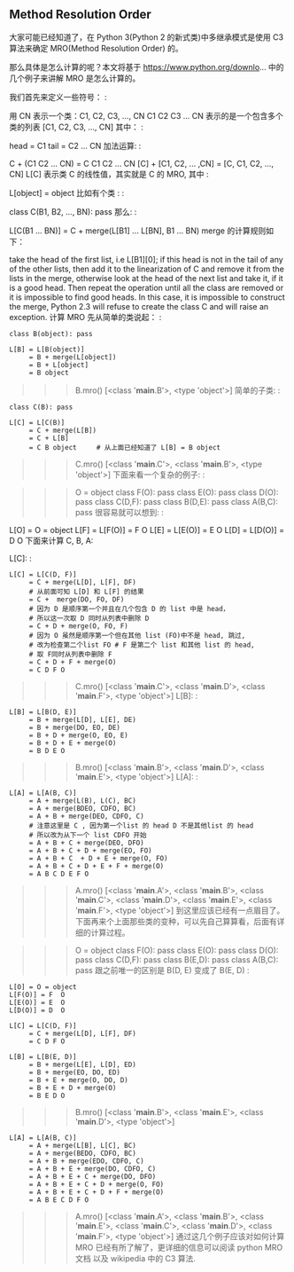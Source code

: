 ---
---
## Method Resolution Order

大家可能已经知道了，在 Python 3(Python 2 的新式类)中多继承模式是使用 C3 算法来确定 MRO(Method Resolution Order) 的。

那么具体是怎么计算的呢？本文将基于 https://www.python.org/downlo... 中的几个例子来讲解 MRO 是怎么计算的。

我们首先来定义一些符号： :

用 CN 表示一个类：C1, C2, C3, ..., CN
C1 C2 C3 ... CN 表示的是一个包含多个类的列表 [C1, C2, C3, ..., CN]
其中： :

head = C1
tail = C2 ... CN
加法运算: :

C + (C1 C2 ... CN) = C C1 C2 ... CN
[C] + [C1, C2, ... ,CN] = [C, C1, C2, ..., CN]
L[C] 表示类 C 的线性值，其实就是 C 的 MRO, 其中 :

L[object] = object
比如有个类 : :

class C(B1, B2, ..., BN): pass
那么: :

L[C(B1 ... BN)] = C + merge(L[B1] ... L[BN], B1 ... BN)
merge 的计算规则如下：

take the head of the first list, i.e L[B1][0]; if this head is not in the tail of any of the other lists, then add it to the linearization of C and remove it from the lists in the merge, otherwise look at the head of the next list and take it, if it is a good head. Then repeat the operation until all the class are removed or it is impossible to find good heads. In this case, it is impossible to construct the merge, Python 2.3 will refuse to create the class C and will raise an exception.
计算 MRO
先从简单的类说起： :
```
class B(object): pass

L[B] = L[B(object)]
     = B + merge(L[object])
     = B + L[object]
     = B object
```
>>> B.mro()
[<class '__main__.B'>, <type 'object'>]
简单的子类: :
```
class C(B): pass

L[C] = L[C(B)]
     = C + merge(L[B])
     = C + L[B]
     = C B object     # 从上面已经知道了 L[B] = B object
```
>>> C.mro()
[<class '__main__.C'>, <class '__main__.B'>, <type 'object'>]
下面来看一个复杂的例子: :

>>> O = object
>>> class F(O): pass
>>> class E(O): pass
>>> class D(O): pass
>>> class C(D,F): pass
>>> class B(D,E): pass
>>> class A(B,C): pass
很容易就可以想到: :

L[O] = O = object
L[F] = L[F(O)] = F  O
L[E] = L[E(O)] = E  O
L[D] = L[D(O)] = D  O
下面来计算 C, B, A:

L[C]: :
```
L[C] = L[C(D, F)]
     = C + merge(L[D], L[F], DF)
     # 从前面可知 L[D] 和 L[F] 的结果
     = C +  merge(DO, FO, DF)
     # 因为 D 是顺序第一个并且在几个包含 D 的 list 中是 head，
     # 所以这一次取 D 同时从列表中删除 D
     = C + D + merge(O, FO, F)
     # 因为 O 虽然是顺序第一个但在其他 list (FO)中不是 head, 跳过,
     # 改为检查第二个list FO # F 是第二个 list 和其他 list 的 head, 
     # 取 F同时从列表中删除 F
     = C + D + F + merge(O)
     = C D F O
```
>>> C.mro()
[<class '__main__.C'>, <class '__main__.D'>, <class '__main__.F'>, <type 'object'>]
L[B]: :
```
L[B] = L[B(D, E)]
     = B + merge(L[D], L[E], DE)
     = B + merge(DO, EO, DE)
     = B + D + merge(O, EO, E)
     = B + D + E + merge(O)
     = B D E O
```
>>> B.mro()
[<class '__main__.B'>, <class '__main__.D'>, <class '__main__.E'>, <type 'object'>]
L[A]: :
```
L[A] = L[A(B, C)]
     = A + merge(L(B), L(C), BC)
     = A + merge(BDEO, CDFO, BC)
     = A + B + merge(DEO, CDFO, C)
     # 注意这里是 C , 因为第一个list 的 head D 不是其他list 的 head
     # 所以改为从下一个 list CDFO 开始
     = A + B + C + merge(DEO, DFO)
     = A + B + C + D + merge(EO, FO)
     = A + B + C  + D + E + merge(O, FO)
     = A + B + C + D + E + F + merge(O)
     = A B C D E F O
```
>>> A.mro()
[<class '__main__.A'>, <class '__main__.B'>, <class '__main__.C'>,
 <class '__main__.D'>, <class '__main__.E'>, <class '__main__.F'>, <type 'object'>]
到这里应该已经有一点眉目了。下面再来个上面那些类的变种，可以先自己算算看，后面有详细的计算过程。

>>> O = object
>>> class F(O): pass
>>> class E(O): pass
>>> class D(O): pass
>>> class C(D,F): pass
>>> class B(E,D): pass
>>> class A(B,C): pass
跟之前唯一的区别是 B(D, E) 变成了 B(E, D) :
```
L[O] = O = object
L[F(O)] = F  O
L[E(O)] = E  O
L[D(O)] = D  O

L[C] = L[C(D, F)]
     = C + merge(L[D], L[F], DF)
     = C D F O

L[B] = L[B(E, D)]
     = B + merge(L[E], L[D], ED)
     = B + merge(EO, DO, ED)
     = B + E + merge(O, DO, D)
     = B + E + D + merge(O)
     = B E D O
```
>>> B.mro()
[<class '__main__.B'>, <class '__main__.E'>, <class '__main__.D'>, <type 'object'>]
```
L[A] = L[A(B, C)]
     = A + merge(L[B], L[C], BC)
     = A + merge(BEDO, CDFO, BC)
     = A + B + merge(EDO, CDFO, C)
     = A + B + E + merge(DO, CDFO, C)
     = A + B + E + C + merge(DO, DFO)
     = A + B + E + C + D + merge(O, FO)
     = A + B + E + C + D + F + merge(O)
     = A B E C D F O
```
>>> A.mro()
[<class '__main__.A'>, <class '__main__.B'>, <class '__main__.E'>,
 <class '__main__.C'>, <class '__main__.D'>, <class '__main__.F'>, <type 'object'>]
通过这几个例子应该对如何计算 MRO 已经有所了解了，更详细的信息可以阅读 python MRO 文档 以及 wikipedia 中的 C3 算法.
